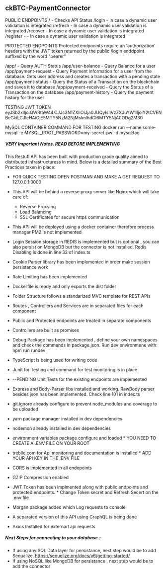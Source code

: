 ## ckBTC-PaymentConnector
PUBLIC ENDPOINTS
/ - Checks API Status
/login - In case a dynamic user validation is integrated
/refresh - In case a dynamic user validation is integrated
/recover - In case a dynamic user validation is integrated
/register - - In case a dynamic user validation is integrated

PROTECTED ENDPOINTS
Protected endpooints require an 'authorization' headers with the JWT token returned by the public /login enddpoint suffixed by the word "bearer"

/app/ - Query AUTH Status
/app/user-balance - Query Balance for a user
/app/payment-request - Query Payment information for a user from the database. Gets user address and creates a transaction with a pending state
/app/payment-status - Query the Status of a Transaction on the blockchain and saves it to database
/app/payment-received - Query the Status of a Transaction on the database
/app/payment-history - Query the payment history for the user

TESTING JWT TOKEN
eyJSb2xlIjoiQWRtaW4iLCJJc3N1ZXIiOiJja0JUQyIsIlVzZXJuYW1lIjoiY2tCVENBcGkiLCJleHAiOjE5MTY5NzM2NjMsImlhdCI6MTY5NjA0ODg2M30

MySQL CONTAINER COMMAND FOR TESTING
docker run --name some-mysql -e MYSQL_ROOT_PASSWORD=my-secret-pw -d mysql:tag

##### VERY Important Notes. READ BEFORE IMPLEMENTING

This Restufl API has been built with production grade quality aimed to distributed infrastructuress in mind. Below is a detailed summary of the Best Practices taken in place:

* FOR QUICK TESTING OPEN POSTMAN AND MAKE A GET REQUEST TO  127.0.0.1:3000

* This API will be behind a reverse proxy server like Nginx which will take care of:
    + Reverse Proxying
    + Load Balancing
    + SSL Certificates for secure https communication
* This API will be deployed using a docker container therefore  process manager PM2 is not implemented
* Login Session storage in REDIS is implemented but is optional , you can also persist on MongoDB but the connector is not installed. Redis Disabling is done in line 32 of index.ts
* Cookie Parser library has been implemented in order make session persistance work
* Rate Limiting has been implemented
* Dockerfile is ready and only exports the dist folder
* Folder Structure follows a standarized MVC template for REST APIs
* Routes , Controllers and Services are in separated files for each component
* Public and Protected endpoints are treated in separate components
* Controllers are built as promises
* Debug Package has been implemented , define your own namespaces and check the commands in package.json. Run dev environmene with: npm run rundev
* TypeScript is being used for writing code
* Junit for Testing and command for test monitoring is in place
* --PENDING Unit Tests for the existing endpoints are implemented
* Express and Body-Parser libs installed and working. RawBody parser besides json has been implemented. Check line 101 in index.ts
* git.ignore already configure to prevent node_modules and coverage to be uploaded
* yarn package manager installed in dev dependencies
* nodemon already installed in dev dependencies
* environment variables  package configure and loaded * YOU NEED TO CREATE A .ENV FILE ON YOUR ROOT
* treblle.com for Api monitoring and documentation is installed * ADD YOUR API KEY IN THE .ENV FILE
* CORS  is implemented in all endopoints
* GZIP Compression enabled
* JWT Token has been implmented along with public endpoints and protected endpoints. * Change Token secret and Refresh Secert on the .env file
* Morgan package added which Log requests to console
* A separated version of this API using GraphQL is being done
* Axios Installed for externarl api requests


##### Next Steps for connecting to your database.:
* If using any SQL Data layer for persistance,  next step would be to add Sequalize. https://sequelize.org/docs/v6/getting-started/ 
* If using NoSQL like MongoDB for persistance , next step would be to add the connector

